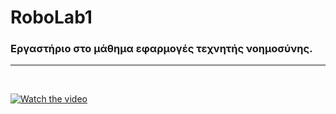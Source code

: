 # RoboLab1
### Εργαστήριο στο μάθημα εφαρμογές τεχνητής νοημοσύνης.



<hr>
<br>

[![Watch the video](http://34.242.218.170:1880/video_clip.jpg)](https://drive.google.com/open?id=18HjEp41k-VYQMAEE2kKKZhl84zeG9pIg)
